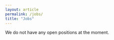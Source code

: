 ```yaml
---
layout: article
permalink: /jobs/
title: "Jobs"
---
```


We do not have any open positions at the moment.


